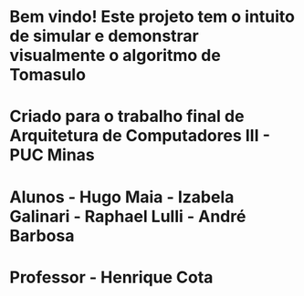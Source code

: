# Bem vindo! Este projeto tem o intuito de simular e demonstrar visualmente o algoritmo de Tomasulo 
# Criado para o trabalho final de Arquitetura de Computadores III - PUC Minas
# Alunos - Hugo Maia - Izabela Galinari - Raphael Lulli - André Barbosa
# Professor - Henrique Cota
